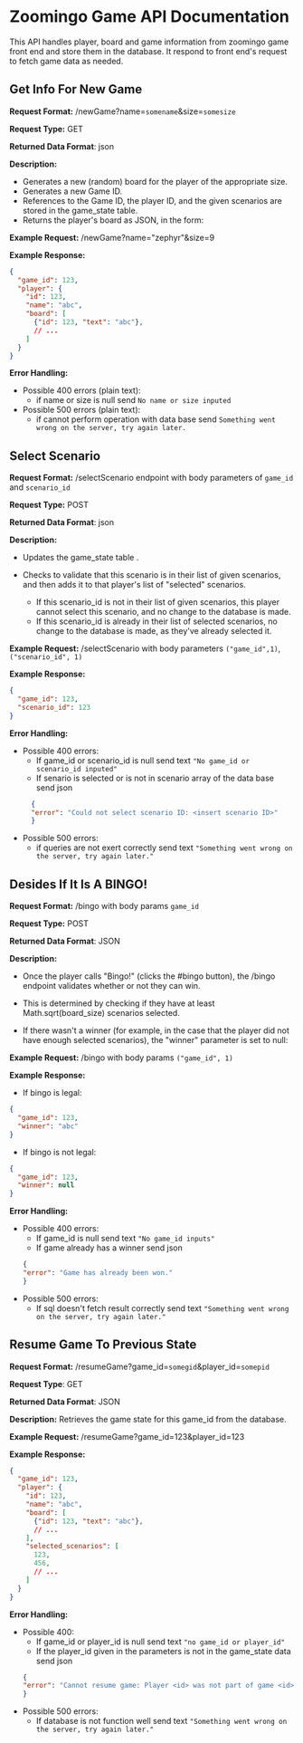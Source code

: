# Zoomingo Game API Documentation
This API handles player, board and game information from
zoomingo game front end and store them in the database.
It respond to front end's request to fetch game data
as needed.

## Get Info For New Game
**Request Format:**  /newGame?name=`somename`&size=`somesize`

**Request Type:** GET

**Returned Data Format**: json

**Description:**
- Generates a new (random) board for the player of the appropriate size.
- Generates a new Game ID.
- References to the Game ID, the player ID, and the given scenarios are stored in the game_state table.
- Returns the player's board as JSON, in the form:

**Example Request:**  /newGame?name="zephyr"&size=9

**Example Response:**

```json
{
  "game_id": 123,
  "player": {
    "id": 123,
    "name": "abc",
    "board": [
      {"id": 123, "text": "abc"},
      // ...
    ]
  }
}
```

**Error Handling:**
- Possible 400 errors (plain text):
  - if name or size is null send `No name or size inputed`
- Possible 500 errors (plain text):
  - if cannot perform operation with data base send `Something went wrong on the server, try again later.`
## Select Scenario
**Request Format:** /selectScenario endpoint with body parameters of `game_id` and `scenario_id`

**Request Type:** POST

**Returned Data Format**: json

**Description:**
- Updates the game_state table .

- Checks to validate that this scenario is in their list of given scenarios, and then adds it to that player's list of "selected" scenarios.

  - If this scenario_id is not in their list of given scenarios, this player cannot select this scenario, and no change to the database is made.
  - If this scenario_id is already in their list of selected scenarios, no change to the database is made, as they've already selected it.

**Example Request:** /selectScenario with body parameters `("game_id",1)`, `("scenario_id", 1)`

**Example Response:**

```json
{
  "game_id": 123,
  "scenario_id": 123
}

```

**Error Handling:**

- Possible 400 errors:
  - If game_id or scenario_id is null send text `"No game_id or scenario_id inputed"`
  - If senario is selected or is not in scenario array of the data base send json
  ```json
    {
    "error": "Could not select scenario ID: <insert scenario ID>"
    }

  ```
- Possible 500 errors:
  - if queries are not exert correctly send text `"Something went wrong on the server, try again later."`

## Desides If It Is A BINGO!
**Request Format:** /bingo with body params `game_id`

**Request Type:** POST

**Returned Data Format**: JSON

**Description:**
- Once the player calls "Bingo!" (clicks the #bingo button), the /bingo endpoint validates whether or not they can win.

- This is determined by checking if they have at least Math.sqrt(board_size) scenarios selected.
- If there wasn't a winner (for example, in the case that the player did not have enough selected scenarios), the "winner" parameter is set to null:

**Example Request:** /bingo with body params
`("game_id", 1)`

**Example Response:**
- If bingo is legal:
```json
{
  "game_id": 123,
  "winner": "abc"
}
```
- If bingo is not legal:
```json
{
  "game_id": 123,
  "winner": null
}
```
**Error Handling:**

- Possible 400 errors:
  - If game_id is null send text `"No game_id inputs"`
  - If game already has a winner send json
  ```json
  {
  "error": "Game has already been won."
  }
  ```
- Possible 500 errors:
  - If sql doesn't fetch result correctly send text `"Something went wrong on the server, try again later."`

## Resume Game To Previous State
**Request Format:** /resumeGame?game_id=`somegid`&player_id=`somepid`

**Request Type**: GET

**Returned Data Format**: JSON

**Description:**
Retrieves the game state for this game_id from the database.

**Example Request:** /resumeGame?game_id=123&player_id=123

**Example Response:**
```json
{
  "game_id": 123,
  "player": {
    "id": 123,
    "name": "abc",
    "board": [
      {"id": 123, "text": "abc"},
      // ...
    ],
    "selected_scenarios": [
      123,
      456,
      // ...
    ]
  }
}
```

**Error Handling:**
- Possible 400:
  - If game_id or player_id is null send text `"no game_id or player_id"`
  - If the player_id given in the parameters is not in the game_state data send json
  ```json
  {
  "error": "Cannot resume game: Player <id> was not part of game <id>"
  }
  ```
- Possible 500 errors:
  - If database is not function well send text `"Something went wrong on the server, try again later."`

